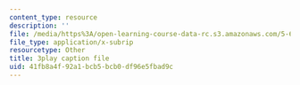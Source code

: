 ```yaml
---
content_type: resource
description: ''
file: /media/https%3A/open-learning-course-data-rc.s3.amazonaws.com/5-60-thermodynamics-kinetics-spring-2008/41fb8a4f92a1bcb5bcb0df96e5fbad9c_kLqduWF6GXE.srt
file_type: application/x-subrip
resourcetype: Other
title: 3play caption file
uid: 41fb8a4f-92a1-bcb5-bcb0-df96e5fbad9c
---
```

